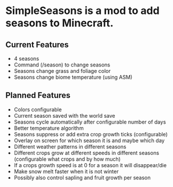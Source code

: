 # SimpleSeasons is a mod to add seasons to Minecraft.

## Current Features

* 4 seasons
* Command (/season) to change seasons
* Seasons change grass and foliage color
* Seasons change biome temperature (using ASM)

## Planned Features

* Colors configurable
* Current season saved with the world save
* Seasons cycle automatically after configurable number of days
* Better temperature algorithm
* Seasons suppress or add extra crop growth ticks (configurable)
* Overlay on screen for which season it is and maybe which day
* Different weather patterns in different seasons
* Different crops grow at different speeds in different seasons (configurable what crops and by how much)
* If a crops growth speed is at 0 for a season it will disappear/die
* Make snow melt faster when it is not winter
* Possibly also control sapling and fruit growth per season
